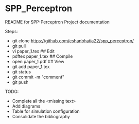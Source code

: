 # SPP_Perceptron
README for SPP-Perceptron Project documentation

Steps:
- git clone https://github.com/eshanbhatia22/spp_perceptron/
- git pull
- vi paper_1.tex ## Edit
- pdftex paper_1.tex ## Compile
- open paper_1.pdf ## View
- git add paper_1.tex
- git status 
- git commit -m "comment"
- git push

TODO:
- Complete all the \<missing text\>
- Add diagrams
- Table for simulation configuration
- Consolidate the bibliography
